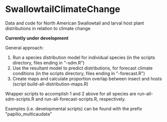 # SwallowtailClimateChange
Data and code for North American Swallowtail and larval host plant distributions in relation to climate change

**Currently under development**

General approach:

1. Run a species distribution model for individual species (in the scripts 
directory, files ending in "-sdm.R")
2. Use the resultant model to predict distributions, for forecast climate 
conditions (in the scripts directory, files ending in "-forecast.R")
3. Create maps and calculate proportion overlap between insect and hosts 
(script build-all-distribution-maps.R)

Wrapper scripts to accomplish 1 and 2 above for all species are 
run-all-sdm-scripts.R and run-all-forecast-scripts.R, respectively.

Examples (i.e. developmental scripts) can be found with the prefix 
"papilio_multicaudata"